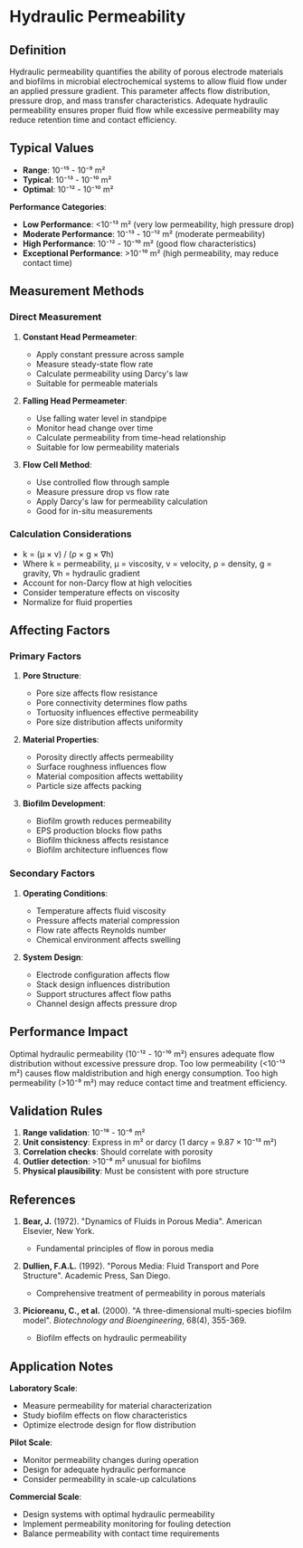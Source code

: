 <!--
Parameter ID: hydraulic_permeability
Category: physical
Generated: 2025-01-16T12:26:00.000Z
-->

# Hydraulic Permeability

## Definition

Hydraulic permeability quantifies the ability of porous electrode materials and
biofilms in microbial electrochemical systems to allow fluid flow under an
applied pressure gradient. This parameter affects flow distribution, pressure
drop, and mass transfer characteristics. Adequate hydraulic permeability ensures
proper fluid flow while excessive permeability may reduce retention time and
contact efficiency.

## Typical Values

- **Range**: 10⁻¹⁵ - 10⁻⁹ m²
- **Typical**: 10⁻¹³ - 10⁻¹⁰ m²
- **Optimal**: 10⁻¹² - 10⁻¹⁰ m²

**Performance Categories**:

- **Low Performance**: <10⁻¹³ m² (very low permeability, high pressure drop)
- **Moderate Performance**: 10⁻¹³ - 10⁻¹² m² (moderate permeability)
- **High Performance**: 10⁻¹² - 10⁻¹⁰ m² (good flow characteristics)
- **Exceptional Performance**: >10⁻¹⁰ m² (high permeability, may reduce contact
  time)

## Measurement Methods

### Direct Measurement

1. **Constant Head Permeameter**:
   - Apply constant pressure across sample
   - Measure steady-state flow rate
   - Calculate permeability using Darcy's law
   - Suitable for permeable materials

2. **Falling Head Permeameter**:
   - Use falling water level in standpipe
   - Monitor head change over time
   - Calculate permeability from time-head relationship
   - Suitable for low permeability materials

3. **Flow Cell Method**:
   - Use controlled flow through sample
   - Measure pressure drop vs flow rate
   - Apply Darcy's law for permeability calculation
   - Good for in-situ measurements

### Calculation Considerations

- k = (μ × v) / (ρ × g × ∇h)
- Where k = permeability, μ = viscosity, v = velocity, ρ = density, g = gravity,
  ∇h = hydraulic gradient
- Account for non-Darcy flow at high velocities
- Consider temperature effects on viscosity
- Normalize for fluid properties

## Affecting Factors

### Primary Factors

1. **Pore Structure**:
   - Pore size affects flow resistance
   - Pore connectivity determines flow paths
   - Tortuosity influences effective permeability
   - Pore size distribution affects uniformity

2. **Material Properties**:
   - Porosity directly affects permeability
   - Surface roughness influences flow
   - Material composition affects wettability
   - Particle size affects packing

3. **Biofilm Development**:
   - Biofilm growth reduces permeability
   - EPS production blocks flow paths
   - Biofilm thickness affects resistance
   - Biofilm architecture influences flow

### Secondary Factors

1. **Operating Conditions**:
   - Temperature affects fluid viscosity
   - Pressure affects material compression
   - Flow rate affects Reynolds number
   - Chemical environment affects swelling

2. **System Design**:
   - Electrode configuration affects flow
   - Stack design influences distribution
   - Support structures affect flow paths
   - Channel design affects pressure drop

## Performance Impact

Optimal hydraulic permeability (10⁻¹² - 10⁻¹⁰ m²) ensures adequate flow
distribution without excessive pressure drop. Too low permeability (<10⁻¹³ m²)
causes flow maldistribution and high energy consumption. Too high permeability
(>10⁻⁹ m²) may reduce contact time and treatment efficiency.

## Validation Rules

1. **Range validation**: 10⁻¹⁸ - 10⁻⁶ m²
2. **Unit consistency**: Express in m² or darcy (1 darcy = 9.87 × 10⁻¹³ m²)
3. **Correlation checks**: Should correlate with porosity
4. **Outlier detection**: >10⁻⁸ m² unusual for biofilms
5. **Physical plausibility**: Must be consistent with pore structure

## References

1. **Bear, J.** (1972). "Dynamics of Fluids in Porous Media". American Elsevier,
   New York.
   - Fundamental principles of flow in porous media

2. **Dullien, F.A.L.** (1992). "Porous Media: Fluid Transport and Pore
   Structure". Academic Press, San Diego.
   - Comprehensive treatment of permeability in porous materials

3. **Picioreanu, C., et al.** (2000). "A three-dimensional multi-species biofilm
   model". _Biotechnology and Bioengineering_, 68(4), 355-369.
   - Biofilm effects on hydraulic permeability

## Application Notes

**Laboratory Scale**:

- Measure permeability for material characterization
- Study biofilm effects on flow characteristics
- Optimize electrode design for flow distribution

**Pilot Scale**:

- Monitor permeability changes during operation
- Design for adequate hydraulic performance
- Consider permeability in scale-up calculations

**Commercial Scale**:

- Design systems with optimal hydraulic permeability
- Implement permeability monitoring for fouling detection
- Balance permeability with contact time requirements
